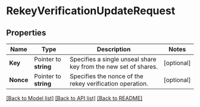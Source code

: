 # RekeyVerificationUpdateRequest


## Properties

Name | Type | Description | Notes
------------ | ------------- | ------------- | -------------
**Key** | Pointer to **string** | Specifies a single unseal share key from the new set of shares. | [optional] 
**Nonce** | Pointer to **string** | Specifies the nonce of the rekey verification operation. | [optional] 





[[Back to Model list]](../README.md#documentation-for-models) [[Back to API list]](../README.md#documentation-for-api-endpoints) [[Back to README]](../README.md)


